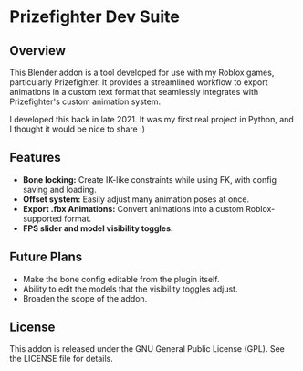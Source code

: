 # Prizefighter Dev Suite

## Overview

This Blender addon is a tool developed for use with my Roblox games, particularly Prizefighter. It provides a streamlined workflow to export animations in a custom text format that seamlessly integrates with Prizefighter's custom animation system.

I developed this back in late 2021. It was my first real project in Python, and I thought it would be nice to share :)

## Features

- **Bone locking:** Create IK-like constraints while using FK, with config saving and loading.
- **Offset system:** Easily adjust many animation poses at once.
- **Export .fbx Animations:** Convert animations into a custom Roblox-supported format.
- **FPS slider and model visibility toggles.**

## Future Plans

- Make the bone config editable from the plugin itself.
- Ability to edit the models that the visibility toggles adjust.
- Broaden the scope of the addon.

## License

This addon is released under the GNU General Public License (GPL). See the LICENSE file for details.
